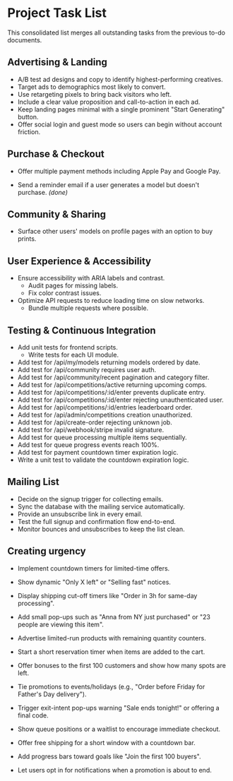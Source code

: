 # Project Task List

This consolidated list merges all outstanding tasks from the previous to-do documents.

## Advertising & Landing

- A/B test ad designs and copy to identify highest-performing creatives.
- Target ads to demographics most likely to convert.
- Use retargeting pixels to bring back visitors who left.
- Include a clear value proposition and call-to-action in each ad.
- Keep landing pages minimal with a single prominent "Start Generating" button.
- Offer social login and guest mode so users can begin without account friction.

## Purchase & Checkout

- Offer multiple payment methods including Apple Pay and Google Pay.

- Send a reminder email if a user generates a model but doesn't purchase. *(done)*

## Community & Sharing

- Surface other users' models on profile pages with an option to buy prints.

## User Experience & Accessibility

- Ensure accessibility with ARIA labels and contrast.
  - Audit pages for missing labels.
  - Fix color contrast issues.
- Optimize API requests to reduce loading time on slow networks.
  - Bundle multiple requests where possible.

## Testing & Continuous Integration

- Add unit tests for frontend scripts.
  - Write tests for each UI module.
- Add test for /api/my/models returning models ordered by date.
- Add test for /api/community requires user auth.
- Add test for /api/community/recent pagination and category filter.
- Add test for /api/competitions/active returning upcoming comps.
- Add test for /api/competitions/:id/enter prevents duplicate entry.
- Add test for /api/competitions/:id/enter rejecting unauthenticated user.
- Add test for /api/competitions/:id/entries leaderboard order.
- Add test for /api/admin/competitions creation unauthorized.
- Add test for /api/create-order rejecting unknown job.
- Add test for /api/webhook/stripe invalid signature.
- Add test for queue processing multiple items sequentially.
- Add test for queue progress events reach 100%.
- Add test for payment countdown timer expiration logic.
- Write a unit test to validate the countdown expiration logic.

## Mailing List

- Decide on the signup trigger for collecting emails.
- Sync the database with the mailing service automatically.
- Provide an unsubscribe link in every email.
- Test the full signup and confirmation flow end-to-end.
- Monitor bounces and unsubscribes to keep the list clean.

## Creating urgency

- Implement countdown timers for limited-time offers.

- Show dynamic "Only X left" or "Selling fast" notices.
- Display shipping cut-off timers like "Order in 3h for same-day processing".
- Add small pop-ups such as "Anna from NY just purchased" or "23 people are viewing this item".
- Advertise limited-run products with remaining quantity counters.
- Start a short reservation timer when items are added to the cart.
- Offer bonuses to the first 100 customers and show how many spots are left.
- Tie promotions to events/holidays (e.g., "Order before Friday for Father's Day delivery").
- Trigger exit-intent pop-ups warning "Sale ends tonight!" or offering a final code.
- Show queue positions or a waitlist to encourage immediate checkout.
- Offer free shipping for a short window with a countdown bar.
- Add progress bars toward goals like "Join the first 100 buyers".
- Let users opt in for notifications when a promotion is about to end.
 


